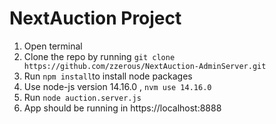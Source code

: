 # NextAuction Project

1. Open terminal
2. Clone the repo by running `git clone https://github.com/zzerous/NextAuction-AdminServer.git`
3. Run `npm install`to install node packages
4. Use node-js version 14.16.0 , `nvm use 14.16.0`
5. Run `node auction.server.js`
6. App should be running in https://localhost:8888
